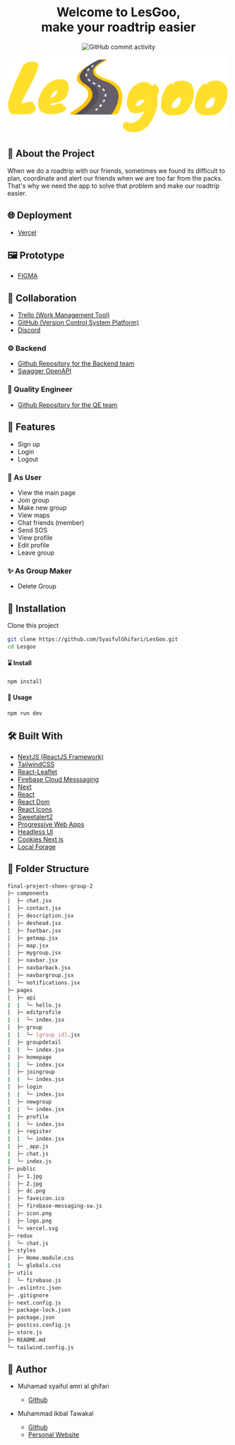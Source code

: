 <div align="center">
  <h1>Welcome to LesGoo,<br> make your roadtrip easier</h1>

![GitHub commit activity](https://img.shields.io/github/commit-activity/m/SyaifulGhifari/LesGoo)

<!-- PROJECT LOGO -->

<img src="public/logo.png" alt="Logo" width="500" height="auto" />
</div>

## 📑 About the Project

When we do a roadtrip with our friends, sometimes we found its difficult to plan, coordinate and alert our friends when we are too far from the packs. That's why we need the app to solve that problem and make our roadtrip easier.

## 🌐 Deployment

- [Vercel](https://les-goo.vercel.app/)

## 🖼 Prototype

- [FIGMA](https://www.figma.com/file/jMBzc4iIBLjwRcB5A1FL15/Prototype?node-id=0%3A1)

## 🤝 Collaboration

- [Trello (Work Management Tool)](https://trello.com/)
- [GitHub (Version Control System Platform)](https://github.com/SyaifulGhifari/LesGoo)
- [Discord](https://discord.com/)

### ⚙ Backend

- [Github Repository for the Backend team](https://github.com/dh-atha/LesGooBackend)
- [Swagger OpenAPI](https://app.swaggerhub.com/apis/faqihassyfa/LesGoo/1.0.0#/Groups/get_group__id_)

### 🔎 Quality Engineer

- [Github Repository for the QE team](https://github.com/aufaathallah82/Capstone-Alterra-LesGoo-Selenium)

## 🔮 Features

- Sign up
- Login
- Logout

### 🌟 As User

- View the main page
- Join group
- Make new group
- View maps
- Chat friends (member)
- Send SOS
- View profile
- Edit profile
- Leave group

### ✨ As Group Maker

- Delete Group

## 🧰 Installation

Clone this project

```sh
git clone https://github.com/SyaifulGhifari/LesGoo.git
cd Lesgoo
```

#### ⌛ Install

```sh
npm install
```

#### 🚀 Usage

```sh
npm run dev
```

## 🛠️ Built With

- [NextJS (ReactJS Framework)](https://nextjs.org/)
- [TailwindCSS](https://tailwindcss.com/)
- [React-Leaflet](https://react-leaflet.js.org/)
- [Firebase Cloud Messsaging](https://firebase.google.com/docs/cloud-messaging)
- [Next](https://www.npmjs.com/package/next)
- [React](https://www.npmjs.com/package/react)
- [React Dom](https://www.npmjs.com/package/react-dom)
- [React Icons](https://www.npmjs.com/package/react-icons)
- [Sweetalert2](https://www.npmjs.com/package/sweetalert2)
- [Progressive Web Apps](https://web.dev/progressive-web-apps/)
- [Headless UI](https://headlessui.com/)
- [Cookies Next js](https://www.npmjs.com/package/cookies-next)
- [Local Forage](https://www.npmjs.com/package/localforage)

## 📁 Folder Structure

```sh
final-project-shoes-group-2
├─ components
│  ├─ chat.jsx
│  ├─ contact.jsx
│  ├─ description.jsx
│  ├─ deshead.jsx
│  ├─ footbar.jsx
│  ├─ getmap.jsx
│  ├─ map.jsx
│  ├─ mygroup.jsx
│  ├─ navbar.jsx
│  ├─ navbarback.jsx
│  ├─ navbargroup.jsx
│  └─ notifications.jsx
├─ pages
│  ├─ api
|  |  └─ hello.js
│  ├─ editprofile
|  |  └─ index.jsx
│  ├─ group
|  |  └─ [group_id].jsx
│  ├─ groupdetail
|  |  └─ index.jsx
│  ├─ homepage
|  |  └─ index.jsx
│  ├─ joingroup
|  |  └─ index.jsx
│  ├─ login
|  |  └─ index.jsx
│  ├─ newgroup
|  |  └─ index.jsx
|  ├─ profile
|  |  └─ index.jsx
|  ├─ register
|  |  └─ index.jsx
|  ├─ _app.js
|  ├─ chat.js
|  └─ index.js
├─ public
│  ├─ 1.jpg
│  ├─ 2.jpg
│  ├─ dc.png
│  ├─ faveicon.ico
│  ├─ firebase-messaging-sw.js
│  ├─ icon.png
│  ├─ logo.png
│  └─ vercel.svg
├─ redux
│  └─ chat.js
├─ styles
│  ├─ Home.module.css
|  └─ globals.css
├─ utils
│  └─ firebase.js
├─ .eslintrc.json
├─ .gitignore
├─ next.config.js
├─ package-lock.json
├─ package.json
├─ postcss.config.js
├─ store.js
├─ README.md
└─ tailwind.config.js

```

<!-- CONTACT -->

## 🤖 Author

- Muhamad syaiful amri al ghifari
  - [Github](https://github.com/SyaifulGhifari)

- Muhammad Ikbal Tawakal
  - [Github](https://github.com/tawakalmit)
  - [Personal Website](https://www.mikbaltawakal.cf/)
